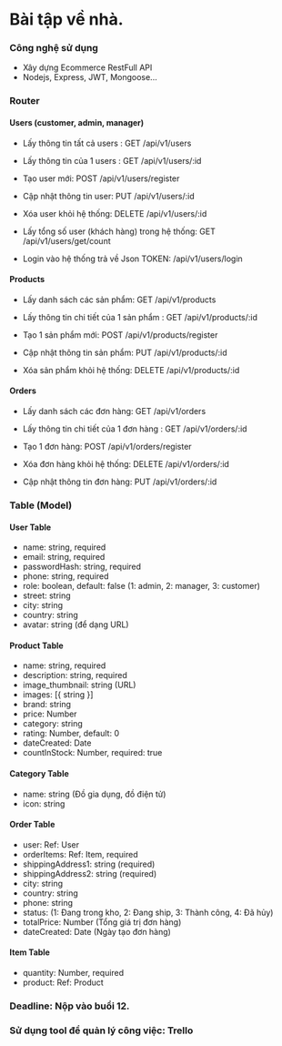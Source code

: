 # Bài tập về nhà.
### Công nghệ sử dụng 
- Xây dựng Ecommerce RestFull API
- Nodejs, Express, JWT, Mongoose...

### Router

#### Users (customer, admin, manager)

- Lấy thông tin tất cả users : GET /api/v1/users
  
- Lấy thông tin của 1 users : GET /api/v1/users/:id
  
- Tạo user mới: POST /api/v1/users/register

- Cập nhật thông tin user: PUT /api/v1/users/:id

- Xóa user khỏi hệ thống: DELETE /api/v1/users/:id

- Lấy tổng số user (khách hàng) trong hệ thống: GET /api/v1/users/get/count

- Login vào hệ thống trả về Json TOKEN: /api/v1/users/login

#### Products

- Lấy danh sách các sản phẩm: GET /api/v1/products

- Lấy thông tin chi tiết của 1 sản phẩm : GET /api/v1/products/:id

- Tạo 1 sản phẩm mới: POST /api/v1/products/register

- Cập nhật thông tin sản phẩm: PUT /api/v1/products/:id

- Xóa sản phẩm khỏi hệ thống: DELETE /api/v1/products/:id

#### Orders

- Lấy danh sách các đơn hàng: GET /api/v1/orders

- Lấy thông tin chi tiết của 1 đơn hàng : GET /api/v1/orders/:id

- Tạo 1 đơn hàng: POST /api/v1/orders/register

- Xóa đơn hàng khỏi hệ thống: DELETE /api/v1/orders/:id

- Cập nhật thông tin đơn hàng: PUT /api/v1/orders/:id


### Table (Model)

#### User Table
- name: string, required
- email: string, required
- passwordHash: string, required
- phone: string, required
- role: boolean, default: false (1: admin, 2: manager, 3: customer)
- street: string
- city: string
- country: string
- avatar: string (để dạng URL)

#### Product Table

- name: string, required
- description: string, required
- image_thumbnail: string (URL)
- images: [{ string }]
- brand: string
- price: Number
- category: string  
- rating: Number, default: 0
- dateCreated: Date
- countInStock: Number, required: true

#### Category Table
- name: string (Đồ gia dụng, đồ điện tử)
- icon: string

#### Order Table
- user: Ref: User
- orderItems: Ref: Item, required  
- shippingAddress1: string (required)
- shippingAddress2: string (required)
- city: string
- country: string
- phone: string
- status: (1: Đang trong kho, 2: Đang ship, 3: Thành công, 4: Đã hủy)
- totalPrice: Number (Tổng giá trị đơn hàng)
- dateCreated: Date (Ngày tạo đơn hàng)

#### Item Table
- quantity: Number, required
- product: Ref: Product


### Deadline: Nộp vào buổi 12.
### Sử dụng tool để quản lý công việc: Trello
